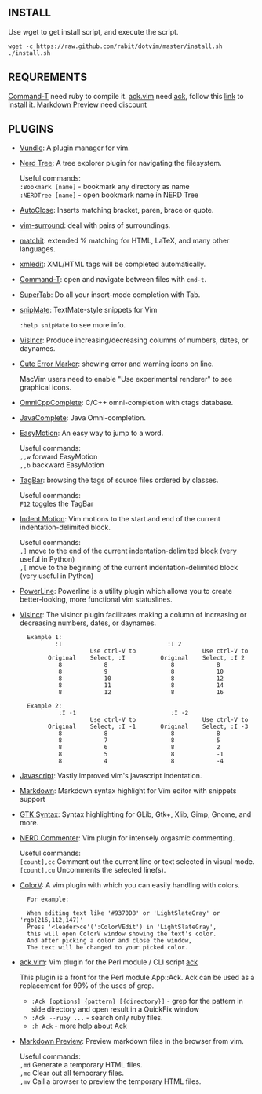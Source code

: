 
## INSTALL

Use wget to get install script, and execute the script.

    wget -c https://raw.github.com/rabit/dotvim/master/install.sh
    ./install.sh

## REQUREMENTS

 [Command-T](https://github.com/wincent/Command-T) need ruby to compile it.
 [ack.vim](https://github.com/mileszs/ack.vim) need [ack](http://betterthangrep.com/), follow this [link](http://betterthangrep.com/install/) to install it.
 [Markdown Preview](https://github.com/mkitt/markdown-preview.vim) need [discount](http://www.pell.portland.or.us/~orc/Code/discount)

## PLUGINS

* [Vundle](https://github.com/gmarik/vundle): A plugin manager for vim.

* [Nerd Tree](http://www.vim.org/scripts/script.php?script_id=1658): A tree explorer plugin for navigating the filesystem.

  Useful commands:  
    `:Bookmark [name]` - bookmark any directory as name  
    `:NERDTree [name]` - open bookmark name in NERD Tree

* [AutoClose](http://www.vim.org/scripts/script.php?script_id=1849):  Inserts matching bracket, paren, brace or quote.

* [vim-surround](https://github.com/tpope/vim-surround/blob/master/doc/surround.txt): deal with pairs of surroundings.

* [matchit](http://www.vim.org/scripts/script.php?script_id=39): extended % matching for HTML, LaTeX, and many other languages. 

* [xmledit](http://www.vim.org/scripts/script.php?script_id=301): XML/HTML tags will be completed automatically.

* [Command-T](https://github.com/wincent/Command-T): open and navigate between files with `cmd-t`.
  
* [SuperTab](http://www.vim.org/scripts/script.php?script_id=1643): Do all your insert-mode completion with Tab.

* [snipMate](http://www.vim.org/scripts/script.php?script_id=2540): TextMate-style snippets for Vim

  `:help snipMate` to see more info.

* [VisIncr](http://www.vim.org/scripts/script.php?script_id=670): Produce increasing/decreasing columns of numbers, dates, or daynames.
  
* [Cute Error Marker](http://www.vim.org/scripts/script.php?script_id=2653): showing error and warning icons on line.
  
   MacVim users need to enable "Use experimental renderer" to see
   graphical icons.

* [OmniCppComplete](http://www.vim.org/scripts/script.php?script_id=1520): C/C++ omni-completion with ctags database.

* [JavaComplete](http://www.vim.org/scripts/script.php?script_id=1785): Java Omni-completion.

* [EasyMotion](https://github.com/Lokaltog/vim-easymotion): An easy way to jump to a word.

  Useful commands:  
    `,,w` forward EasyMotion  
    `,,b` backward EasyMotion  

* [TagBar](http://majutsushi.github.com/tagbar/): browsing the tags of source files ordered by classes.

  Useful commands:  
    `F12` toggles the TagBar  

* [Indent Motion](https://github.com/vim-scripts/indent-motion): Vim motions to the start and end of the current indentation-delimited block.

  Useful commands:  
    `,]` move to the end of the current indentation-delimited block (very useful in Python)  
    `,[` move to the beginning of the current indentation-delimited block (very useful in Python)  

* [PowerLine](https://github.com/Lokaltog/vim-powerline): Powerline is a utility plugin which allows you to create better-looking, more functional vim statuslines.

* [VisIncr](https://github.com/vim-scripts/VisIncr): The visincr plugin facilitates making a column of increasing or decreasing numbers, dates, or daynames.

        Example 1:  
                :I                              :I 2  
                          Use ctrl-V to                   Use ctrl-V to  
              Original    Select, :I          Original    Select, :I 2  
                 8            8                  8            8  
                 8            9                  8            10  
                 8            10                 8            12  
                 8            11                 8            14  
                 8            12                 8            16
        
        Example 2:
                 :I -1                           :I -2  
                          Use ctrl-V to                   Use ctrl-V to  
              Original    Select, :I -1       Original    Select, :I -3  
                 8            8                  8            8  
                 8            7                  8            5  
                 8            6                  8            2  
                 8            5                  8            -1  
                 8            4                  8            -4  

* [Javascript](https://github.com/pangloss/vim-javascript): Vastly improved vim's javascript indentation.

* [Markdown](https://github.com/hallison/vim-markdown): Markdown syntax highlight for Vim editor with snippets support

* [GTK Syntax](https://github.com/vim-scripts/gtk-vim-syntax): Syntax highlighting for GLib, Gtk+, Xlib, Gimp, Gnome, and more.

* [NERD Commenter](https://github.com/scrooloose/nerdcommenter): Vim plugin for intensely orgasmic commenting.

  Useful commands:  
    `[count],cc` Comment out the current line or text selected in visual mode.  
    `[count],cu` Uncomments the selected line(s).  

* [ColorV](https://github.com/Rykka/ColorV): A vim plugin with which you can easily handling with colors. 

        For example:

        When editing text like '#9370D8' or 'LightSlateGray' or 'rgb(216,112,147)'
        Press '<leader>ce'(':ColorVEdit') in 'LightSlateGray',
        this will open ColorV window showing the text's color.
        And after picking a color and close the window,
        The text will be changed to your picked color.
 
* [ack.vim](https://github.com/mileszs/ack.vim): Vim plugin for the Perl module / CLI script [ack](http://betterthangrep.com/)

    This plugin is a front for the Perl module App::Ack. Ack can be used as a replacement for 99% of the uses of grep.

    * `:Ack [options] {pattern} [{directory}]` - grep for the pattern in side directory and open result in a QuickFix window
    * `:Ack --ruby ...` - search only ruby files.
    * `:h Ack` - more help about Ack

* [Markdown Preview](https://github.com/mkitt/markdown-preview.vim): Preview markdown files in the browser from vim.

  Useful commands:  
    `,md` Generate a temporary HTML files.  
    `,mc` Clear out all temporary files.  
    `,mv` Call a browser to preview the temporary HTML files.

